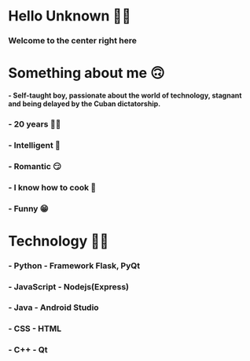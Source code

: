 # Hello Unknown 👋🏻
### Welcome to the center right here

# Something about me 🙃

#### - Self-taught boy, passionate about the world of technology, stagnant and being delayed by the Cuban dictatorship.
### - 20 years 👴🏻
### - Intelligent 🧠
### - Romantic 😏
### - I know how to cook 🍳
### - Funny 😁

# Technology 👨‍💻
### - Python - Framework Flask, PyQt
### - JavaScript - Nodejs(Express)
### - Java - Android Studio
### - CSS - HTML
### - C++ - Qt